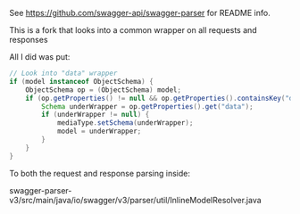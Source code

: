 See https://github.com/swagger-api/swagger-parser for README info.

This is a fork that looks into a common wrapper on all requests and responses

All I did was put:

```java
// Look into "data" wrapper
if (model instanceof ObjectSchema) {
    ObjectSchema op = (ObjectSchema) model;
    if (op.getProperties() != null && op.getProperties().containsKey("data")) {
        Schema underWrapper = op.getProperties().get("data");
        if (underWrapper != null) {
            mediaType.setSchema(underWrapper);
            model = underWrapper;
        }
    }
}
```

To both the request and response parsing inside: 

swagger-parser-v3/src/main/java/io/swagger/v3/parser/util/InlineModelResolver.java
